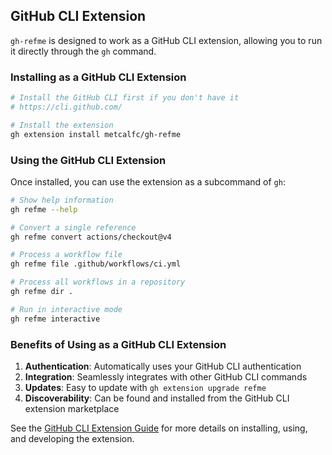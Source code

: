## GitHub CLI Extension

`gh-refme` is designed to work as a GitHub CLI extension, allowing you to run it directly through the `gh` command.

### Installing as a GitHub CLI Extension

```bash
# Install the GitHub CLI first if you don't have it
# https://cli.github.com/

# Install the extension
gh extension install metcalfc/gh-refme
```

### Using the GitHub CLI Extension

Once installed, you can use the extension as a subcommand of `gh`:

```bash
# Show help information
gh refme --help

# Convert a single reference
gh refme convert actions/checkout@v4

# Process a workflow file
gh refme file .github/workflows/ci.yml

# Process all workflows in a repository
gh refme dir .

# Run in interactive mode
gh refme interactive
```

### Benefits of Using as a GitHub CLI Extension

1. **Authentication**: Automatically uses your GitHub CLI authentication
2. **Integration**: Seamlessly integrates with other GitHub CLI commands
3. **Updates**: Easy to update with `gh extension upgrade refme`
4. **Discoverability**: Can be found and installed from the GitHub CLI extension marketplace

See the [GitHub CLI Extension Guide](docs/gh-extension-usage.md) for more details on installing, using, and developing the extension.
